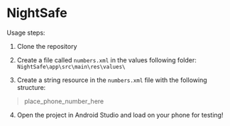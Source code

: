 # NightSafe

Usage steps:

1. Clone the repository

2. Create a file called `numbers.xml` in the values following folder:
   `NightSafe\app\src\main\res\values\`

3. Create a string resource in the `numbers.xml` file with the following structure:

> <?xml version="1.0" encoding="utf-8"?>
> <resources>
>   <string name="test_number">place_phone_number_here</string>
> </resources>

4. Open the project in Android Studio and load on your phone for testing!
